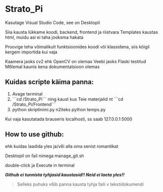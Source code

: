 # Strato_Pi

Kasutage Visual Studio Code, see on Desktopil

Siia kausta lükkame koodi, backend, frontend ja riistvara
Templates kaustas html, muidu asi ei taha jooksma hakata

Proovige teha võimalikult funktsioonides koodi või klassidena,
siis kõigil kergem importida kui vaja

Kaamera jaoks cv2 ehk OpenCV on olemas
Veebi jaoks Flaski testitud
M6lemal kaunis kena dokumentatsioon olemas

## Kuidas scripte käima panna:
1. Avage terminal
2. ´´´cd /Strato_Pi´´´ ning kaust kus Teie materjalid nt ´´´cd /Strato_Pi/Frontend´´´
3. python skriptinimi.py n2iteks python temps.py

Kui vaja kasutatada brauseris localhosti, ss saab
127.0.0.1:5000

## How to use github:
ehk kuidas laadida yles ja/v6i alla oma senist romantikat

Desktopil on fail nimega manage_git.sh

double-click ja Execute in terminal

***Github ei tunnista tyhjasid kaustasid!! Neid ei laeta yles!!***

>Selleks puhuks v6ib panna kausta tyhja faili v tekstidokumendi
